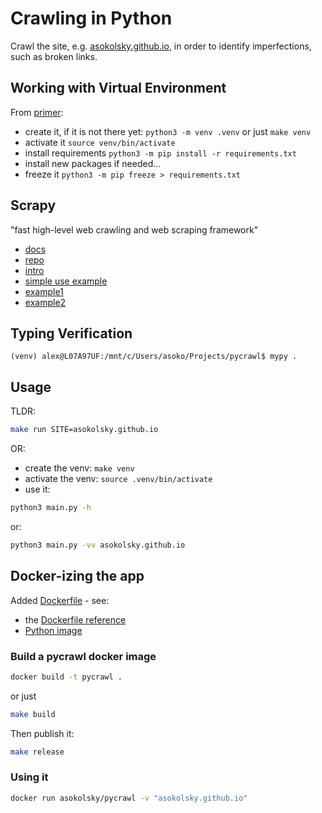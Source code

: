 # Crawling in Python

Crawl the site, e.g. [asokolsky.github.io](https://asokolsky.github.io/),
in order to identify imperfections, such as broken links.

## Working with Virtual Environment

From [primer](https://realpython.com/python-virtual-environments-a-primer/):

* create it, if it is not there yet: `python3 -m venv .venv`
or just `make venv`
* activate it `source venv/bin/activate`
* install requirements `python3 -m pip install -r requirements.txt`
* install new packages if needed...
* freeze it `python3 -m pip freeze > requirements.txt`

## Scrapy

"fast high-level web crawling and web scraping framework"

* [docs](https://docs.scrapy.org/en/latest/index.html)
* [repo](https://github.com/scrapy/scrapy)
* [intro](https://www.scrapingbee.com/blog/web-scraping-with-scrapy/)
* [simple use example](https://doc.scrapy.org/en/latest/topics/practices.html)
* [example1](https://github.com/SherMarri/scrapy-examples)
* [example2](https://www.scrapingbee.com/blog/crawling-python/#web-crawling-with-scrapy)

## Typing Verification
```console
(venv) alex@L07A97UF:/mnt/c/Users/asoko/Projects/pycrawl$ mypy .
```

## Usage

TLDR:

```sh
make run SITE=asokolsky.github.io
```

OR:

* create the venv: `make venv`
* activate the venv: `source .venv/bin/activate`
* use it:
```sh
python3 main.py -h
```
or:
```sh
python3 main.py -vv asokolsky.github.io
```

## Docker-izing the app

Added [Dockerfile](Dockerfile) - see:

* the [Dockerfile reference](https://docs.docker.com/engine/reference/builder/)
* [Python image](https://hub.docker.com/_/python)

### Build a pycrawl docker image

```sh
docker build -t pycrawl .
```
or just
```sh
make build
```

Then publish it:
```sh
make release
```

### Using it

```sh
docker run asokolsky/pycrawl -v "asokolsky.github.io"
```
